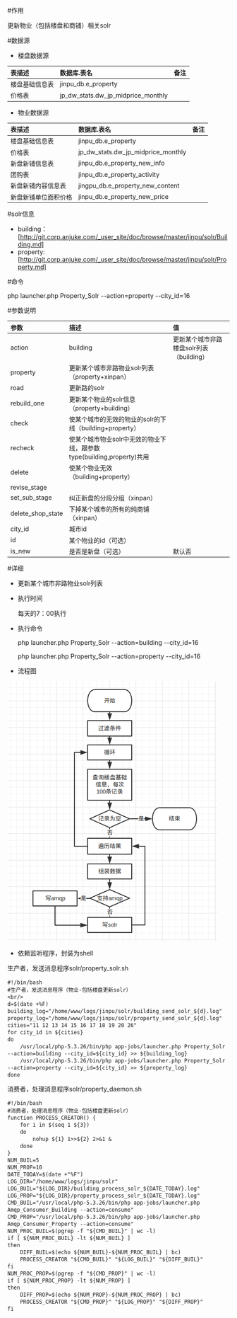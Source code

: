#作用

更新物业（包括楼盘和商铺）相关solr

#数据源

- 楼盘数据源

表描述|数据库.表名|备注|
:---------------|:---------------|:---------------|
楼盘基础信息表|jinpu_db.e_property|
价格表|jp_dw_stats.dw_jp_midprice_monthly|

- 物业数据源

表描述|数据库.表名|备注|
:---------------|:---------------|:---------------|
楼盘基础信息表|jinpu_db.e_property|
价格表|jp_dw_stats.dw_jp_midprice_monthly|
新盘新铺信息表|jinpu_db.e_property_new_info|
团购表|jinpu_db.e_property_activity|
新盘新铺内容信息表|jingpu_db.e_property_new_content|
新盘新铺单位面积价格|jinpu_db.e_property_new_price|

#solr信息

- building：[http://git.corp.anjuke.com/_user_site/doc/browse/master/jinpu/solr/Building.md]
- property:[http://git.corp.anjuke.com/_user_site/doc/browse/master/jinpu/solr/Property.md]

#命令

php launcher.php Property_Solr --action=property --city_id=16

#参数说明

参数|描述|值|
:---------------|:---------------|:---------------|
action|building|更新某个城市非路楼盘solr列表（building）
 |property|更新某个城市非路物业solr列表（property+xinpan）
 |road|更新路的solr
 |rebuild_one|更新某个物业的solr信息（property+building）
 |check|使某个城市的无效的物业的solr的下线（building+property）
 |recheck|使某个城市物业solr中无效的物业下线，跟参数type(building,property)共用
 |delete|使某个物业无效（building+property）
 |revise_stage|
 |set_sub_stage|纠正新盘的分段分组（xinpan）
 |delete_shop_state|下掉某个城市的所有的纯商铺（xinpan）
city_id|城市id|
id|某个物业的id（可选）|
is_new|是否是新盘（可选）|默认否

#详细
- 更新某个城市非路物业solr列表
 - 执行时间
 
    每天的7：00执行

 - 执行命令
 
    php launcher.php Property_Solr --action=building --city_id=16
    
    php launcher.php Property_Solr --action=property --city_id=16
 - 流程图
 
  ![流程图](img/sp_building_updown.png)
 - 依赖监听程序，封装为shell
 
生产者，发送消息程序solr/property_solr.sh

>
    #!/bin/bash
    #生产者，发送消息程序（物业-包括楼盘更新solr）
    <br/>
    d=$(date +%F)
    building_log="/home/www/logs/jinpu/solr/building_send_solr_${d}.log"
    property_log="/home/www/logs/jinpu/solr/property_send_solr_${d}.log"
    cities="11 12 13 14 15 16 17 18 19 20 26"
    for city_id in ${cities}
    do
        /usr/local/php-5.3.26/bin/php app-jobs/launcher.php Property_Solr --action=building --city_id=${city_id} >> ${building_log}
        /usr/local/php-5.3.26/bin/php app-jobs/launcher.php Property_Solr --action=property --city_id=${city_id} >> ${property_log}
    done

消费者，处理消息程序solr/property_daemon.sh

>
    #!/bin/bash
    #消费者，处理消息程序（物业-包括楼盘更新solr）
    function PROCESS_CREATOR() {
        for i in $(seq 1 ${3})
        do
            nohup ${1} 1>>${2} 2>&1 &
        done
    }
    NUM_BUIL=5
    NUM_PROP=10
    DATE_TODAY=$(date +"%F")
    LOG_DIR="/home/www/logs/jinpu/solr"
    LOG_BUIL="${LOG_DIR}/building_process_solr_${DATE_TODAY}.log"
    LOG_PROP="${LOG_DIR}/property_process_solr_${DATE_TODAY}.log"
    CMD_BUIL="/usr/local/php-5.3.26/bin/php app-jobs/launcher.php Amqp_Consumer_Building --action=consume"
    CMD_PROP="/usr/local/php-5.3.26/bin/php app-jobs/launcher.php Amqp_Consumer_Property --action=consume"
    NUM_PROC_BUIL=$(pgrep -f "${CMD_BUIL}" | wc -l)
    if [ ${NUM_PROC_BUIL} -lt ${NUM_BUIL} ]
    then
        DIFF_BUIL=$(echo ${NUM_BUIL}-${NUM_PROC_BUIL} | bc)
        PROCESS_CREATOR "${CMD_BUIL}" "${LOG_BUIL}" "${DIFF_BUIL}"
    fi
    NUM_PROC_PROP=$(pgrep -f "${CMD_PROP}" | wc -l)
    if [ ${NUM_PROC_PROP} -lt ${NUM_PROP} ]
    then
        DIFF_PROP=$(echo ${NUM_PROP}-${NUM_PROC_PROP} | bc)
        PROCESS_CREATOR "${CMD_PROP}" "${LOG_PROP}" "${DIFF_PROP}"
    fi